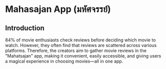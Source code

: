 # Mahasajan App (มหัศจรรย์)

## Introduction
84% of movie enthusiasts check reviews before deciding which movie to watch. However, they often find that reviews are scattered across various platforms. Therefore, the creators aim to gather movie reviews in the "Mahatsajan" app, making it convenient, easily accessible, and giving users a magical experience in choosing movies—all in one app.
